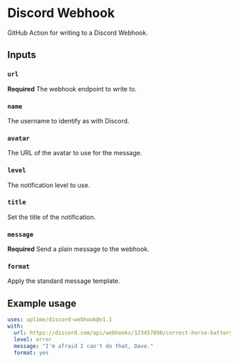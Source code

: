 # Discord Webhook

GitHub Action for writing to a Discord Webhook.

## Inputs

### `url`

**Required** The webhook endpoint to write to.

### `name`

The username to identify as with Discord.

### `avatar`

The URL of the avatar to use for the message.

### `level`

The notification level to use.

### `title`

Set the title of the notification.

### `message`

**Required** Send a plain message to the webhook.

### `format`

Apply the standard message template.

## Example usage

```yaml
uses: uplime/discord-webhook@v1.1
with:
  url: https://discord.com/api/webhooks/123457890/correct-horse-battery-staple
  level: error
  message: "I'm afraid I can't do that, Dave."
  format: yes
```
